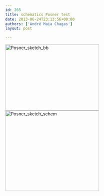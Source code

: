 ```yaml
---
id: 265
title: schematics Posner test
date: 2013-06-24T23:13:56+00:00
authors: ['André Maia Chagas']
layout: post

---
```

[<img class="aligncenter size-medium wp-image-266" alt="Posner_sketch_bb" src="https://i2.wp.com/openeuroscience.com/wp-content/uploads/2013/06/posner_sketch_bb.png?resize=300%2C211" width="300" height="211" srcset="https://i2.wp.com/openeuroscience.com/wp-content/uploads/2013/06/posner_sketch_bb.png?w=1884 1884w, https://i2.wp.com/openeuroscience.com/wp-content/uploads/2013/06/posner_sketch_bb.png?resize=300%2C211 300w, https://i2.wp.com/openeuroscience.com/wp-content/uploads/2013/06/posner_sketch_bb.png?resize=768%2C541 768w, https://i2.wp.com/openeuroscience.com/wp-content/uploads/2013/06/posner_sketch_bb.png?resize=1024%2C721 1024w, https://i2.wp.com/openeuroscience.com/wp-content/uploads/2013/06/posner_sketch_bb.png?resize=1200%2C845 1200w, https://i2.wp.com/openeuroscience.com/wp-content/uploads/2013/06/posner_sketch_bb.png?w=1600 1600w" sizes="(max-width: 300px) 100vw, 300px" data-recalc-dims="1" />](https://i2.wp.com/openeuroscience.com/wp-content/uploads/2013/06/posner_sketch_bb.png) [<img class="aligncenter size-medium wp-image-267" alt="Posner_sketch_schem" src="https://i1.wp.com/openeuroscience.com/wp-content/uploads/2013/06/posner_sketch_schem.png?resize=300%2C257" width="300" height="257" srcset="https://i1.wp.com/openeuroscience.com/wp-content/uploads/2013/06/posner_sketch_schem.png?w=2178 2178w, https://i1.wp.com/openeuroscience.com/wp-content/uploads/2013/06/posner_sketch_schem.png?resize=300%2C257 300w, https://i1.wp.com/openeuroscience.com/wp-content/uploads/2013/06/posner_sketch_schem.png?resize=768%2C659 768w, https://i1.wp.com/openeuroscience.com/wp-content/uploads/2013/06/posner_sketch_schem.png?resize=1024%2C879 1024w, https://i1.wp.com/openeuroscience.com/wp-content/uploads/2013/06/posner_sketch_schem.png?resize=1200%2C1030 1200w, https://i1.wp.com/openeuroscience.com/wp-content/uploads/2013/06/posner_sketch_schem.png?w=1600 1600w" sizes="(max-width: 300px) 100vw, 300px" data-recalc-dims="1" />](https://i1.wp.com/openeuroscience.com/wp-content/uploads/2013/06/posner_sketch_schem.png)
